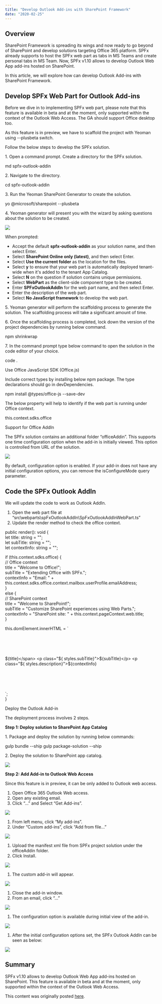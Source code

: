```yaml
---
title: "Develop Outlook Add-ins with SharePoint Framework"
date: "2020-02-25"
---
```


## Overview

SharePoint Framework is spreading its wings and now ready to go beyond of SharePoint and develop solutions targeting Office 365 platform. SPFx already supports to host the SPFx web part as tabs in MS Teams and create personal tabs in MS Team. Now, SPFx v1.10 allows to develop Outlook Web App add-ins hosted on SharePoint.

In this article, we will explore how can develop Outlook Add-ins with SharePoint Framework.

## Develop SPFx Web Part for Outlook Add-ins

Before we dive in to implementing SPFx web part, please note that this feature is available in beta and at the moment, only supported within the context of the Outlook Web Access. The GA should support Office desktop too.

As this feature is in preview, we have to scaffold the project with Yeoman using --plusbeta switch.

Follow the below steps to develop the SPFx solution.

1\. Open a command prompt. Create a directory for the SPFx solution.

md spfx-outlook-addin

2\. Navigate to the directory.

cd spfx-outlook-addin

3\. Run the Yeoman SharePoint Generator to create the solution.

yo @microsoft/sharepoint --plusbeta

4\. Yeoman generator will present you with the wizard by asking questions about the solution to be created.

![](https://nanddeepnachanblogs.com/wp-content/uploads/2020/03/word-image-407.png)

When prompted:

- Accept the default **spfx-outlook-addin** as your solution name, and then select Enter.
- Select **SharePoint Online only (latest)**, and then select Enter.
- Select **Use the current folder** as the location for the files.
- Select **y** to ensure that your web part is automatically deployed tenant-wide when it's added to the tenant App Catalog.
- Select **N** on the question if solution contains unique permissions.
- Select **WebPart** as the client-side component type to be created.
- Enter **SPFxOutlookAddIn** for the web part name, and then select Enter.
- Enter the description of the web part.
- Select **No JavaScript framework** to develop the web part.

5\. Yeoman generator will perform the scaffolding process to generate the solution. The scaffolding process will take a significant amount of time.

6\. Once the scaffolding process is completed, lock down the version of the project dependencies by running below command.

npm shrinkwrap

7\. In the command prompt type below command to open the solution in the code editor of your choice.

code .

Use Office JavaScript SDK (Office.js)

Include correct types by installing below npm package. The type declarations should go in devDependencies.

npm install @types/office-js --save-dev

The below property will help to identify if the web part is running under Office context.

this.context.sdks.office

Support for Office AddIn

The SPFx solution contains an additional folder “officeAddin”. This supports one time configuration option when the add-in is initially viewed. This option is controlled from URL of the solution.

![](https://nanddeepnachanblogs.com/wp-content/uploads/2020/03/word-image-408.png)

By default, configuration option is enabled. If your add-in does not have any initial configuration options, you can remove the isConfigureMode query parameter.

## Code the SPFx Outlook AddIn

We will update the code to work as Outlook AddIn.

1. Open the web part file at “src\\webparts\\spFxOutlookAddIn\\SpFxOutlookAddInWebPart.ts”
2. Update the render method to check the office context.

public render(): void {  
  let title: string = "";  
  let subTitle: string = "";  
  let contextInfo: string = "";  
  
  if (this.context.sdks.office) {  
    // Office context  
    title = "Welcome to Office!";  
    subTitle = "Extending Office with SPFx.";  
    contextInfo = "Email: " + this.context.sdks.office.context.mailbox.userProfile.emailAddress;  
  }  
  else {  
    // SharePoint context  
    title = "Welcome to SharePoint!";  
    subTitle = "Customize SharePoint experiences using Web Parts.";  
    contextInfo = "SharePoint site: " + this.context.pageContext.web.title;  
  }  
  
  this.domElement.innerHTML = \`  
    <div class="${ styles.spFxOutlookAddIn}">  
      <div class="${ styles.container}">  
        <div class="${ styles.row}">  
          <div class="${ styles.column}">  
            <span class="${ styles.title}">${title}</span>  
            <p class="${ styles.subTitle}">${subTitle}</p>  
            <p class="${ styles.description}">${contextInfo}</p>  
          </div>  
        </div>  
      </div>  
    </div>\`;  
}

Deploy the Outlook Add-in

The deployment process involves 2 steps.

**Step 1: Deploy solution to SharePoint App Catalog**

1\. Package and deploy the solution by running below commands:

gulp bundle --ship
gulp package-solution --ship

2\. Deploy the solution to SharePoint app catalog.

![](https://nanddeepnachanblogs.com/wp-content/uploads/2020/03/word-image-409.png)

**Step 2: Add Add-in to Outlook Web Access**

Since this feature is in preview, it can be only added to Outlook web access.

1. Open Office 365 Outlook Web access.
2. Open any existing email.
3. Click “…” and Select “Get Add-ins”.

![](https://nanddeepnachanblogs.com/wp-content/uploads/2020/03/word-image-410.png)

1. From left menu, click “My add-ins”.
2. Under “Custom add-ins”, click “Add from file…”

![](https://nanddeepnachanblogs.com/wp-content/uploads/2020/03/word-image-411.png)

1. Upload the manifest xml file from SPFx project solution under the officeAddin folder.
2. Click Install.

![](https://nanddeepnachanblogs.com/wp-content/uploads/2020/03/word-image-412.png)

1. The custom add-in will appear.

![](https://nanddeepnachanblogs.com/wp-content/uploads/2020/03/word-image-413.png)

1. Close the add-in window.
2. From an email, click “…”

![](https://nanddeepnachanblogs.com/wp-content/uploads/2020/03/word-image-414.png)

1. The configuration option is available during initial view of the add-in.

![](https://nanddeepnachanblogs.com/wp-content/uploads/2020/03/word-image-415.png)

1. After the initial configuration options set, the SPFx Outlook AddIn can be seen as below:

![](https://nanddeepnachanblogs.com/wp-content/uploads/2020/03/word-image-416.png)

## Summary

SPFx v1.10 allows to develop Outlook Web App add-ins hosted on SharePoint. This feature is available in beta and at the moment, only supported within the context of the Outlook Web Access.

This content was originally posted [here](https://www.c-sharpcorner.com/article/develop-outlook-add-ins-with-sharepoint-framework/).
